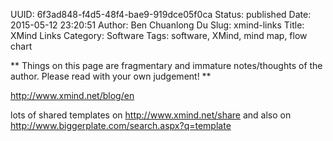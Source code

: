 UUID: 6f3ad848-f4d5-48f4-bae9-919dce05f0ca
Status: published
Date: 2015-05-12 23:20:51
Author: Ben Chuanlong Du
Slug: xmind-links
Title: XMind Links
Category: Software
Tags: software, XMind, mind map, flow chart

**
Things on this page are
fragmentary and immature notes/thoughts of the author.
Please read with your own judgement!
**

http://www.xmind.net/blog/en

lots of shared templates on
http://www.xmind.net/share
and also on
http://www.biggerplate.com/search.aspx?q=template

